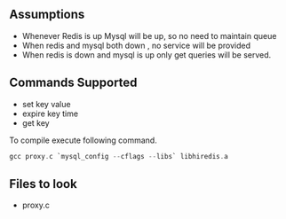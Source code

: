 ## Assumptions

- Whenever Redis is up Mysql will be up, so no need to maintain queue
- When redis and mysql both down , no service will be provided
- When redis is down and mysql is up only get queries will be served.

## Commands Supported

- set key value
- expire key time 
- get key

To compile execute following command.

```c
gcc proxy.c `mysql_config --cflags --libs` libhiredis.a
```

## Files to look

- proxy.c
